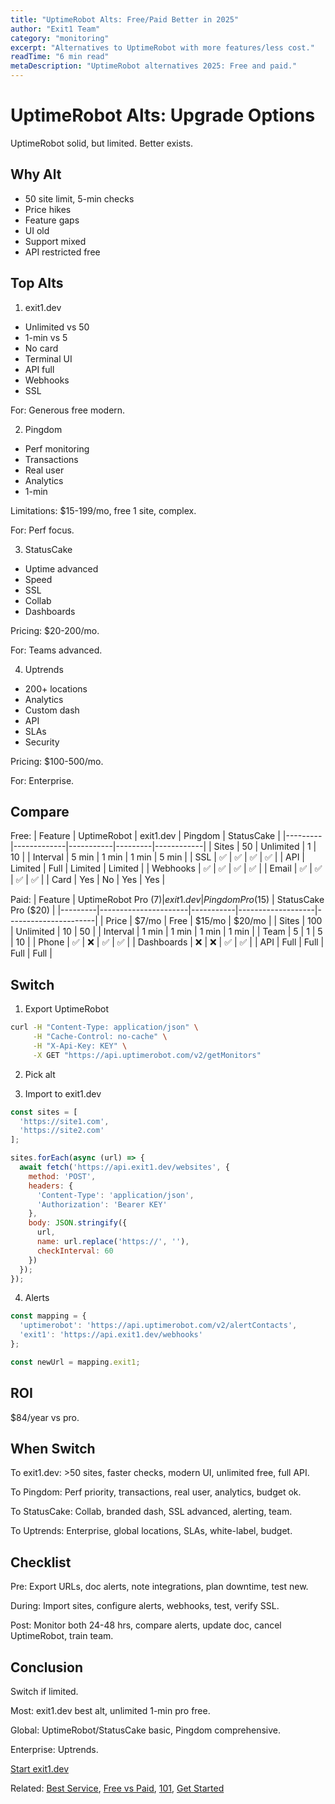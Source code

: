 ```yaml
---
title: "UptimeRobot Alts: Free/Paid Better in 2025"
author: "Exit1 Team"
category: "monitoring"
excerpt: "Alternatives to UptimeRobot with more features/less cost."
readTime: "6 min read"
metaDescription: "UptimeRobot alternatives 2025: Free and paid."
---
```


# UptimeRobot Alts: Upgrade Options

UptimeRobot solid, but limited. Better exists.

## Why Alt

- 50 site limit, 5-min checks
- Price hikes
- Feature gaps
- UI old
- Support mixed
- API restricted free

## Top Alts

1. exit1.dev
- Unlimited vs 50
- 1-min vs 5
- No card
- Terminal UI
- API full
- Webhooks
- SSL

For: Generous free modern.

2. Pingdom
- Perf monitoring
- Transactions
- Real user
- Analytics
- 1-min

Limitations: $15-199/mo, free 1 site, complex.

For: Perf focus.

3. StatusCake
- Uptime advanced
- Speed
- SSL
- Collab
- Dashboards

Pricing: $20-200/mo.

For: Teams advanced.

4. Uptrends
- 200+ locations
- Analytics
- Custom dash
- API
- SLAs
- Security

Pricing: $100-500/mo.

For: Enterprise.

## Compare

Free:
| Feature | UptimeRobot | exit1.dev | Pingdom | StatusCake |
|---------|-------------|-----------|---------|------------|
| Sites | 50 | Unlimited | 1 | 10 |
| Interval | 5 min | 1 min | 1 min | 5 min |
| SSL | ✅ | ✅ | ✅ | ✅ |
| API | Limited | Full | Limited | Limited |
| Webhooks | ✅ | ✅ | ✅ | ✅ |
| Email | ✅ | ✅ | ✅ | ✅ |
| Card | Yes | No | Yes | Yes |

Paid:
| Feature | UptimeRobot Pro ($7) | exit1.dev | Pingdom Pro ($15) | StatusCake Pro ($20) |
|---------|----------------------|-----------|-------------------|----------------------|
| Price | $7/mo | Free | $15/mo | $20/mo |
| Sites | 100 | Unlimited | 10 | 50 |
| Interval | 1 min | 1 min | 1 min | 1 min |
| Team | 5 | 1 | 5 | 10 |
| Phone | ✅ | ❌ | ✅ | ✅ |
| Dashboards | ❌ | ❌ | ✅ | ✅ |
| API | Full | Full | Full | Full |

## Switch

1. Export UptimeRobot
```bash
curl -H "Content-Type: application/json" \
     -H "Cache-Control: no-cache" \
     -H "X-Api-Key: KEY" \
     -X GET "https://api.uptimerobot.com/v2/getMonitors"
```

2. Pick alt

3. Import to exit1.dev
```javascript
const sites = [
  'https://site1.com',
  'https://site2.com'
];

sites.forEach(async (url) => {
  await fetch('https://api.exit1.dev/websites', {
    method: 'POST',
    headers: {
      'Content-Type': 'application/json',
      'Authorization': 'Bearer KEY'
    },
    body: JSON.stringify({
      url,
      name: url.replace('https://', ''),
      checkInterval: 60
    })
  });
});
```

4. Alerts
```javascript
const mapping = {
  'uptimerobot': 'https://api.uptimerobot.com/v2/alertContacts',
  'exit1': 'https://api.exit1.dev/webhooks'
};

const newUrl = mapping.exit1;
```

## ROI

$84/year vs pro.

## When Switch

To exit1.dev: >50 sites, faster checks, modern UI, unlimited free, full API.

To Pingdom: Perf priority, transactions, real user, analytics, budget ok.

To StatusCake: Collab, branded dash, SSL advanced, alerting, team.

To Uptrends: Enterprise, global locations, SLAs, white-label, budget.

## Checklist

Pre: Export URLs, doc alerts, note integrations, plan downtime, test new.

During: Import sites, configure alerts, webhooks, test, verify SSL.

Post: Monitor both 24-48 hrs, compare alerts, update doc, cancel UptimeRobot, train team.

## Conclusion

Switch if limited.

Most: exit1.dev best alt, unlimited 1-min pro free.

Global: UptimeRobot/StatusCake basic, Pingdom comprehensive.

Enterprise: Uptrends.

[Start exit1.dev](https://exit1.dev)

Related: [Best Service](/blog/best-website-monitoring-service-2025), [Free vs Paid](/blog/free-vs-paid-website-monitoring), [101](/blog/website-monitoring-101), [Get Started](/blog/get-started) 